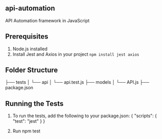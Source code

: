 ## api-automation
API Automation framework in JavaScript

## Prerequisites
1. Node.js installed
2. Install Jest and Axios in your project 
`npm install jest axios`

## Folder Structure
├── tests
│   └── api
│       └── api.test.js
├── models
│   └── API.js
├── package.json

## Running the Tests
1. To run the tests, add the following to your package.json:
    {
    "scripts": {
        "test": "jest"
     }
    }

2. Run
    npm test
